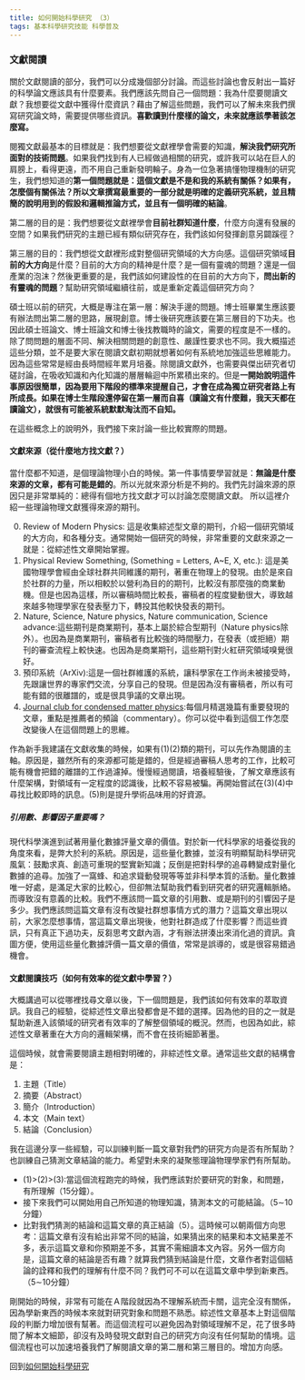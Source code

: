 ```yaml
---
title: 如何開始科學研究 （3）
tags: 基本科學研究技能 科學普及
---
```


### 文獻閱讀

關於文獻閱讀的部分，我們可以分成幾個部分討論。而這些討論也會反射出一篇好的科學論文應該具有什麼要素。我們應該先問自己一個問題：我為什麼要閱讀文獻？我想要從文獻中獲得什麼資訊？藉由了解這些問題，我們可以了解未來我們撰寫研究論文時，需要提供哪些資訊。**喜歡讀到什麼樣的論文，未來就應該學著該怎麼寫。**

閱獨文獻最基本的目標就是：我們想要從文獻裡學會需要的知識，**解決我們研究所面對的技術問題**。如果我們找到有人已經做過相關的研究，或許我可以站在巨人的肩膀上，看得更遠，而不用自己重新發明輪子。身為一位急著搞懂物理機制的研究生，我們想知道的**第一個問題就是：這個文獻是不是和我的系統有關係？如果有，怎麼個有關係法？所以文章撰寫最重要的一部分就是明確的定義研究系統，並且精簡的說明用到的假設和邏輯推論方式，並且有一個明確的結論**。

第二層的目的是：我們想要從文獻裡學會**目前社群知道什麼**，什麼方向還有發展的空間？如果我們研究的主題已經有類似研究存在，我們該如何發揮創意另闢蹊徑？

第三層的目的：我們想從文獻裡形成對整個研究領域的大方向感。這個研究領域**目前的大方向**是什麼？目前的大方向的精神是什麼？是一個有靈魂的問題？還是一個產業的泡沫？然後更重要的是，我們該如何建設性的在目前的大方向下，**問出新的有靈魂的問題**？幫助研究領域繼續往前，或是重新定義這個研究方向？

碩士班以前的研究，大概是專注在第一層：解決手邊的問題。博士班畢業生應該要有辦法問出第二層的思路，展現創意。博士後研究應該要在第三層目的下功夫。也因此碩士班論文、博士班論文和博士後找教職時的論文，需要的程度是不一樣的。除了問問題的層面不同、解決相關問題的創意性、嚴謹性要求也不同。我大概描述這些分類，並不是要大家在閱讀文獻初期就想著如何有系統地加強這些思維能力。因為這些常常是經由長時間經年累月培養。除閱讀文獻外，也需要與傑出研究者切磋討論，在吸收知識和內化知識的層層輪迴中所累積出來的。但是**一開始說明這件事原因很簡單，因為要用下階段的標準來提醒自己，才會在成為獨立研究者路上有所成長。如果在博士生階段還停留在第一層而自喜（讀論文有什麼難，我天天都在讀論文），就很有可能被系統默默淘汰而不自知。**

在這些概念上的說明外，我們接下來討論一些比較實際的問題。

#### 文獻來源（從什麼地方找文獻？）

當什麼都不知道，是個理論物理小白的時候。第一件事情要學習就是：**無論是什麼來源的文章，都有可能是錯的**。所以光就來源分析是不夠的。我們先討論來源的原因只是非常單純的：總得有個地方找文獻才可以討論怎麼閱讀文獻。
所以這裡介紹一些理論物理文獻獲得來源的期刊。

0. Review of Modern Physics: 這是收集綜述型文章的期刊，介紹一個研究領域的大方向，和各種分支。通常開始一個研究的時候，非常重要的文獻來源之一就是：從綜述性文章開始掌握。
1. Physical Review Something, (Something = Letters, A\~E, X, etc.): 這是美國物理學會經由全球社群共同維護的期刊，著重在物理上的發現。由於是來自於社群的力量，所以相較於以營利為目的的期刊，比較沒有那麼強的商業動機。但是也因為這樣，所以審稿時間比較長，審稿者的程度變動很大，導致越來越多物理學家在發表壓力下，轉投其他較快發表的期刊。
2. Nature, Science, Nature physics, Nature communication, Science advance:這些期刊是商業期刊，基本上屬於綜合型期刊（Nature physics除外）。也因為是商業期刊，審稿者有比較強的時間壓力，在發表（或拒絕）期刊的審查流程上較快速。也因為是商業期刊，這些期刊對火紅研究領域嗅覺很好。
3. 預印系統（ArXiv):這是一個社群維護的系統，讓科學家在工作尚未被接受時，先跟讓世界的專家們交流，分享自己的發現。但是因為沒有審稿者，所以有可能有錯的很離譜的，或是很具爭議的文章出現。
4. [Journal club for condensed matter physics](https://www.condmatjclub.org):每個月精選幾篇有重要發現的文章，重點是推薦者的頻論（commentary）。你可以從中看到這個工作怎麼改變後人在這個問題上的思維。

作為新手我建議在文獻收集的時候，如果有(1)(2)類的期刊，可以先作為閱讀的主軸。原因是，雖然所有的來源都可能是錯的，但是經過審稿人思考的工作，比較可能有機會把錯的離譜的工作過濾掉。慢慢經過閱讀，培養經驗後，了解文章應該有什麼架構，對領域有一定程度的認識後，比較不容易被騙。再開始嘗試在(3)(4)中尋找比較即時的訊息。(5)則是提升學術品味用的好資源。

##### 引用數、影響因子重要嗎？

現代科學演進到試著用量化數據評量文章的價值。對於新一代科學家的培養從我的角度來看，是弊大於利的系統。原因是，這些量化數據，並沒有明顯幫助科學研究風氣：鼓勵求真、創造可重現的堅實新知識；反倒是把對科學的追尋轉變成對量化數據的追尋。加強了一窩蜂、和追求聳動發現等等並非科學本質的活動。量化數據唯一好處，是滿足大家的比較心，但卻無法幫助我們看到研究者的研究邏輯脈絡。而導致沒有意義的比較。我們不應該問一篇文章的引用數、或是期刊的引響因子是多少。我們應該問這篇文章有沒有改變社群想事情方式的潛力？這篇文章出現以前，大家怎麼想事情，當這篇文章出現後，他對社群造成了什麼影響？而這些資訊，只有真正下過功夫，反芻思考文獻內涵，才有辦法拼湊出來消化過的資訊。貪圖方便，使用這些量化數據評價一篇文章的價值，常常是誤導的，或是很容易錯過機會。

#### 文獻閱讀技巧（如何有效率的從文獻中學習？）

大概講過可以從哪裡找尋文章以後，下一個問題是，我們該如何有效率的萃取資訊。我自己的經驗，從綜述性文章出發都會是不錯的選擇。因為他的目的之一就是幫助新進入該領域的研究者有效率的了解整個領域的概況。然而，也因為如此，綜述性文章著重在大方向的邏輯架構，而不會在技術細節著墨。

這個時候，就會需要閱讀主題相對明確的，非綜述性文章。通常這些文獻的結構會是：

1. 主題（Title）
2. 摘要（Abstract）
3. 簡介（Introduction）
4. 本文（Main text）
5. 結論（Conclusion）

我在這邊分享一些經驗，可以訓練判斷一篇文章對我們的研究方向是否有所幫助？也訓練自己猜測文章結論的能力。希望對未來的凝聚態理論物理學家們有所幫助。

* (1)>(2)>(3):當這個流程跑完的時候，我們應該對於要研究的對象，和問題，有所理解（15分鐘）。
* 接下來我們可以開始用自己所知道的物理知識，猜測本文的可能結論。（5$\sim$10分鐘）
* 比對我們猜測的結論和這篇文章的真正結論（5）。這時候可以朝兩個方向思考：這篇文章有沒有給出非常不同的結論，如果猜出來的結果和本文結果差不多，表示這篇文章和你預期差不多，其實不需細讀本文內容。另外一個方向是，這篇文章的結論是否有趣？就算我們猜到結論是什麼，文章作者對這個結論的詮釋和我們的理解有什麼不同？我們可不可以在這篇文章中學到新東西。（5$\sim$10分鐘）

剛開始的時候，非常有可能在Ａ階段就因為不理解系統而卡關，這完全沒有關係，因為學新東西的時候本來就對研究對象和問題不熟悉。綜述性文章基本上對這個階段的判斷力增加很有幫著。而這個流程可以避免因為對領域理解不足，花了很多時間了解本文細節，卻沒有及時發現文獻對自己的研究方向沒有任何幫助的情境。這個流程也可以加速培養我們了解閱讀文章的第二層和第三層目的。增加方向感。


回到[如何開始科學研究](../../07/21/how_to_do_research_1.html)
